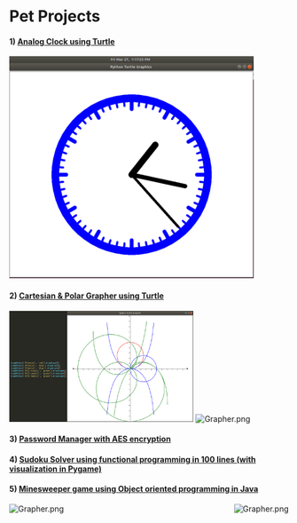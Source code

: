 # Pet Projects

#### 1) [Analog Clock using Turtle](/analog_clock.py)
<img src="https://raw.githubusercontent.com/Sud0-u53r/PythonStuff/master/imgs/analog_clock.png" alt="AnalogClock.png" height="400">

#### 2) [Cartesian & Polar Grapher using Turtle](/grapher.py)
<img src="https://raw.githubusercontent.com/Sud0-u53r/PythonStuff/master/imgs/grapher1.png" alt="Grapher.png" height="200">
<img src="https://raw.githubusercontent.com/Sud0-u53r/PythonStuff/master/imgs/grapher2.png" alt="Grapher.png" height="200">

#### 3) [Password Manager with AES encryption](/mySafe.py)

#### 4) [Sudoku Solver using functional programming in 100 lines (with visualization in Pygame)](/sudoku_solver_100lines.py)

#### 5) [Minesweeper game using Object oriented programming in Java](/Minesweeper.java)
<img src="https://raw.githubusercontent.com/Sud0-u53r/PythonStuff/master/imgs/minesweeper1.png" alt="Grapher.png" height="300" style="float: left;">
<img src="https://raw.githubusercontent.com/Sud0-u53r/PythonStuff/master/imgs/minesweeper2.png" alt="Grapher.png" height="300" style="float: right;">